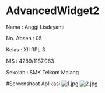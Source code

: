 # AdvancedWidget2

Nama : Anggi Lisdayanti 

No. Absen : 05

Kelas : XII RPL 3

NIS : 4289/1187.063

Sekolah : SMK Telkom Malang

#Screenshoot Aplikasi 
![1.jpg](https://docs.google.com/uc?id=0B0CFHk2H9RL8clBXYkFOQzlzVWM)
![2.jpg](https://docs.google.com/uc?id=0B0CFHk2H9RL8QkxLM25SbkhBWmM)

